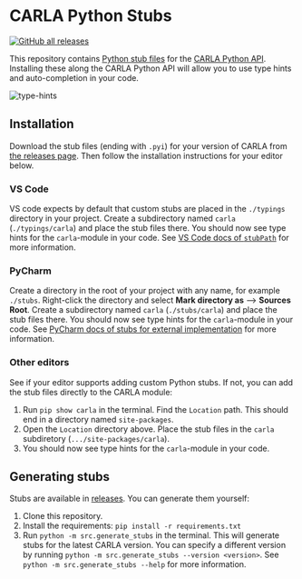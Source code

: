 # CARLA Python Stubs

[![GitHub all releases](https://img.shields.io/github/downloads/mathiaswold/carla-python-stubs/total)](https://github.com/mathiaswold/carla-python-stubs/releases)

This repository contains [Python stub files](https://peps.python.org/pep-0484/#stub-files) for the [CARLA Python API](https://carla.readthedocs.io/en/latest/python_api/). Installing these along the CARLA Python API will allow you to use type hints and auto-completion in your code.

![type-hints](https://user-images.githubusercontent.com/45951843/189996748-ef9e27f7-c3df-4249-bb22-659edffd54ea.png)

## Installation
Download the stub files (ending with `.pyi`) for your version of CARLA from [the releases page](https://github.com/mathiaswold/carla-python-stubs/releases). Then follow the installation instructions for your editor below.

### VS Code
VS code expects by default that custom stubs are placed in the `./typings` directory in your project. Create a subdirectory named `carla` (`./typings/carla`) and place the stub files there. You should now see type hints for the `carla`-module in your code. See [VS Code docs of `stubPath`](https://code.visualstudio.com/docs/python/settings-reference#_python-language-server-settings) for more information.


### PyCharm
Create a directory in the root of your project with any name, for example `./stubs`. Right-click the directory and select **Mark directory as** --> **Sources Root**. Create a subdirectory named `carla` (`./stubs/carla`) and place the stub files there. You should now see type hints for the `carla`-module in your code. See [PyCharm docs of stubs for external implementation](https://www.jetbrains.com/help/pycharm/stubs.html#create-stub-external) for more information.

### Other editors
See if your editor supports adding custom Python stubs. If not, you can add the stub files directly to the CARLA module:
1. Run `pip show carla` in the terminal. Find the `Location` path. This should end in a directory named `site-packages`.
2. Open the `Location` directory above. Place the stub files in the `carla` subdiretory (`.../site-packages/carla`).
3. You should now see type hints for the `carla`-module in your code.


## Generating stubs
Stubs are available in [releases](https://github.com/mathiaswold/carla-python-stubs/releases). You can generate them yourself:
1. Clone this repository.
2. Install the requirements: `pip install -r requirements.txt`
3. Run `python -m src.generate_stubs` in the terminal. This will generate stubs for the latest CARLA version. You can specify a different version by running `python -m src.generate_stubs --version <version>`. See `python -m src.generate_stubs --help` for more information.

